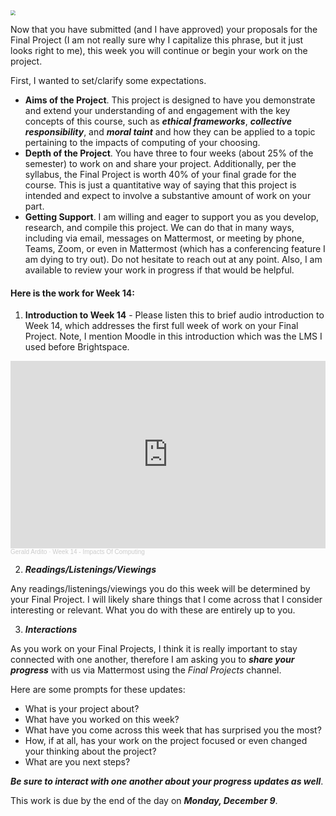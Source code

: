 <img src="https://images.unsplash.com/photo-1501290741922-b56c0d0884af?q=80&w=1932&auto=format&fit=crop&ixlib=rb-4.0.3&ixid=M3wxMjA3fDB8MHxwaG90by1wYWdlfHx8fGVufDB8fHx8fA%3D%3D" style="zoom:50%;" >

Now that you have submitted (and I have approved) your proposals for the Final Project (I am not really sure why I capitalize this phrase, but it just looks right to me), this week you will continue or begin your work on the project.

First, I wanted to set/clarify some expectations. 

- **Aims of the Project**. This project is designed to have you demonstrate and extend your understanding of and engagement with the key concepts of this course, such as ***ethical frameworks***, ***collective responsibility***, and ***moral taint*** and how they can be applied to a topic pertaining to the impacts of computing of your choosing.
- **Depth of the Project**. You have three to four weeks (about 25% of the semester) to work on and share your project. Additionally, per the syllabus, the Final Project is worth 40% of your final grade for the course. This is just a quantitative way of saying that this project is intended and expect to involve a substantive amount of work on your part.
- **Getting Support**. I am willing and eager to support you as you develop, research, and compile this project. We can do that in many ways, including via email, messages on Mattermost, or meeting by phone, Teams, Zoom, or even in Mattermost (which has a conferencing feature I am dying to try out). Do not hesitate to reach out at any point. Also, I am available to review your work in progress if that would be helpful.


#### Here is the work for Week 14:

1. **Introduction to Week 14** - Please listen this to brief audio introduction to Week 14, which addresses the first full week of work on your Final Project. Note, I mention Moodle in this introduction which was the LMS I used before Brightspace.

<iframe width="100%" height="300" scrolling="no" frameborder="no" allow="autoplay" src="https://w.soundcloud.com/player/?url=https%3A//api.soundcloud.com/tracks/1800757224&color=%23ff5500&auto_play=false&hide_related=false&show_comments=true&show_user=true&show_reposts=false&show_teaser=true&visual=true"></iframe><div style="font-size: 10px; color: #cccccc;line-break: anywhere;word-break: normal;overflow: hidden;white-space: nowrap;text-overflow: ellipsis; font-family: Interstate,Lucida Grande,Lucida Sans Unicode,Lucida Sans,Garuda,Verdana,Tahoma,sans-serif;font-weight: 100;"><a href="https://soundcloud.com/gerald-ardito" title="Gerald Ardito" target="_blank" style="color: #cccccc; text-decoration: none;">Gerald Ardito</a> · <a href="https://soundcloud.com/gerald-ardito/week-14-impacts-of-computing-spring-2024" title="Week 14 - Impacts Of Computing" target="_blank" style="color: #cccccc; text-decoration: none;">Week 14 - Impacts Of Computing</a></div>


2. ***Readings/Listenings/Viewings***

Any readings/listenings/viewings you do this week will be determined by your Final Project. I will likely share things that I come across that I consider interesting or relevant. What you do with these are entirely up to you.

3. ***Interactions***

As you work on your Final Projects, I think it is really important to stay connected with one another, therefore I am asking you to ***share your progress*** with us via Mattermost using the *Final Projects* channel.

Here are some prompts for these updates:

- What is your project about?
- What have you worked on this week?
- What have you come across this week that has surprised you the most?
- How, if at all, has your work on the project focused or even changed your thinking about the project?
- What are you next steps?

***Be sure to interact with one another about your progress updates as well***.

This work is due by the end of the day on ***Monday, December 9***.